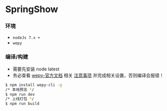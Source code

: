 # SpringShow

### 环境

+ `nodeJs 7.x +`
+ `wepy`

### 编译/构建

 - 需要先安装 node latest
 - 务必查看 [wepy-官方文档](https://tencent.github.io/wepy/document.html) 相关 [注意事项](https://tencent.github.io/wepy/document.html#/?id=%e9%87%8d%e8%a6%81%e6%8f%90%e9%86%92) 并完成相关设置，否则编译会报错！

```bash
$ npm install wepy-cli -g
/* 本地预览 */
$ npm run dev
/* 上线打包 */
$ npm run build
```
